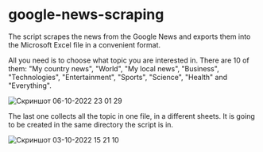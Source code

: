 # google-news-scraping
The script scrapes the news from the Google News and exports them into the Microsoft Excel file in a convenient format.

All you need is to choose what topic you are interested in.
There are 10 of them: "My country news", "World", "My local news", "Business", "Technologies", "Entertainment", "Sports", "Science", "Health" and "Everything". 

![Скриншот 06-10-2022 23 01 29](https://user-images.githubusercontent.com/92268833/194407543-ee10217e-9b6a-4884-a032-be73bac045dd.jpg)

The last one collects all the topic in one file, in a different sheets. It is going to be created in the same directory the script is in.

![Скриншот 03-10-2022 15 21 10](https://user-images.githubusercontent.com/92268833/193575537-f48be0ce-da1e-4ca1-bec7-281c5c38b04c.jpg)
